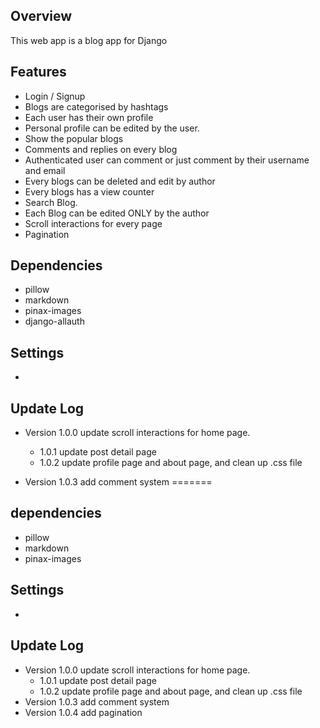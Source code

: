 ## Overview

This web app is a blog app for Django

## Features

* Login / Signup
* Blogs are categorised by hashtags
* Each user has their own profile
* Personal profile can be edited by the user.
* Show the popular blogs
* Comments and replies on every blog
* Authenticated user can comment or just comment by their username and email
* Every blogs can be deleted and edit by author
* Every blogs has a view counter
* Search Blog.
* Each Blog can be edited ONLY by the author
* Scroll interactions for every page
* Pagination

## Dependencies

* pillow
* markdown
* pinax-images
* django-allauth



## Settings

* 

## Update Log

* Version 1.0.0  update scroll interactions for home page. 
  * 1.0.1 update post detail page
  * 1.0.2 update profile page and about page, and clean up .css file

* Version 1.0.3 add comment system
=======
## dependencies

* pillow
* markdown
* pinax-images



## Settings

* 

## Update Log

* Version 1.0.0  update scroll interactions for home page. 
  * 1.0.1 update post detail page
  * 1.0.2 update profile page and about page, and clean up .css file
* Version 1.0.3 add comment system
* Version 1.0.4 add pagination